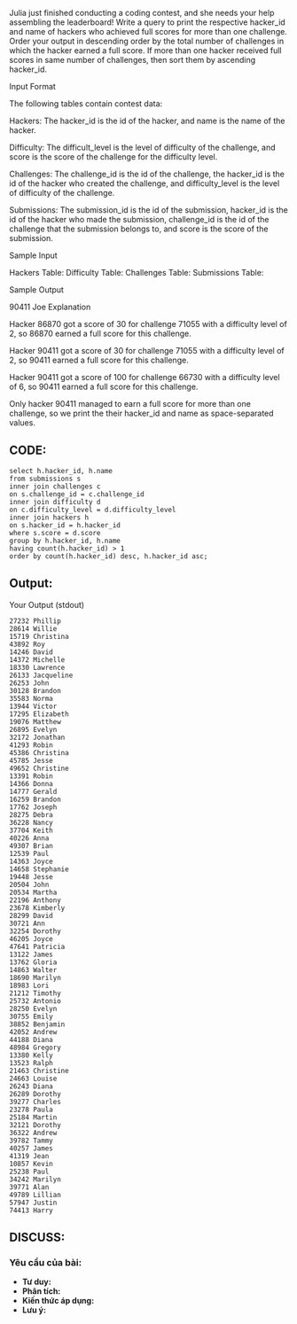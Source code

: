 Julia just finished conducting a coding contest, and she needs your help assembling the leaderboard! Write a query to print the respective hacker_id and name of hackers who achieved full scores for more than one challenge. Order your output in descending order by the total number of challenges in which the hacker earned a full score. If more than one hacker received full scores in same number of challenges, then sort them by ascending hacker_id.

Input Format

The following tables contain contest data:

Hackers: The hacker_id is the id of the hacker, and name is the name of the hacker. 

Difficulty: The difficult_level is the level of difficulty of the challenge, and score is the score of the challenge for the difficulty level. 

Challenges: The challenge_id is the id of the challenge, the hacker_id is the id of the hacker who created the challenge, and difficulty_level is the level of difficulty of the challenge. 

Submissions: The submission_id is the id of the submission, hacker_id is the id of the hacker who made the submission, challenge_id is the id of the challenge that the submission belongs to, and score is the score of the submission. 

Sample Input

Hackers Table:  Difficulty Table:  Challenges Table:  Submissions Table: 

Sample Output

90411 Joe
Explanation

Hacker 86870 got a score of 30 for challenge 71055 with a difficulty level of 2, so 86870 earned a full score for this challenge.

Hacker 90411 got a score of 30 for challenge 71055 with a difficulty level of 2, so 90411 earned a full score for this challenge.

Hacker 90411 got a score of 100 for challenge 66730 with a difficulty level of 6, so 90411 earned a full score for this challenge.

Only hacker 90411 managed to earn a full score for more than one challenge, so we print the their hacker_id and name as space-separated values.
## CODE:

    select h.hacker_id, h.name
    from submissions s
    inner join challenges c
    on s.challenge_id = c.challenge_id
    inner join difficulty d
    on c.difficulty_level = d.difficulty_level 
    inner join hackers h
    on s.hacker_id = h.hacker_id
    where s.score = d.score 
    group by h.hacker_id, h.name
    having count(h.hacker_id) > 1
    order by count(h.hacker_id) desc, h.hacker_id asc;
    
## Output:
Your Output (stdout)

    27232 Phillip 
    28614 Willie 
    15719 Christina 
    43892 Roy 
    14246 David 
    14372 Michelle 
    18330 Lawrence 
    26133 Jacqueline 
    26253 John 
    30128 Brandon 
    35583 Norma 
    13944 Victor 
    17295 Elizabeth 
    19076 Matthew 
    26895 Evelyn 
    32172 Jonathan 
    41293 Robin 
    45386 Christina 
    45785 Jesse 
    49652 Christine 
    13391 Robin 
    14366 Donna 
    14777 Gerald 
    16259 Brandon 
    17762 Joseph 
    28275 Debra 
    36228 Nancy 
    37704 Keith 
    40226 Anna 
    49307 Brian 
    12539 Paul 
    14363 Joyce 
    14658 Stephanie 
    19448 Jesse 
    20504 John 
    20534 Martha 
    22196 Anthony 
    23678 Kimberly 
    28299 David 
    30721 Ann 
    32254 Dorothy 
    46205 Joyce 
    47641 Patricia 
    13122 James 
    13762 Gloria 
    14863 Walter 
    18690 Marilyn 
    18983 Lori 
    21212 Timothy 
    25732 Antonio 
    28250 Evelyn 
    30755 Emily 
    38852 Benjamin 
    42052 Andrew 
    44188 Diana 
    48984 Gregory 
    13380 Kelly 
    13523 Ralph 
    21463 Christine 
    24663 Louise 
    26243 Diana 
    26289 Dorothy 
    39277 Charles 
    23278 Paula 
    25184 Martin 
    32121 Dorothy 
    36322 Andrew 
    39782 Tammy 
    40257 James 
    41319 Jean 
    10857 Kevin 
    25238 Paul 
    34242 Marilyn 
    39771 Alan 
    49789 Lillian 
    57947 Justin 
    74413 Harry  

## DISCUSS:
### Yêu cầu của bài: 
- **Tư duy:** 
- **Phân tích:**
- **Kiến thức áp dụng:**
- **Lưu ý:**
